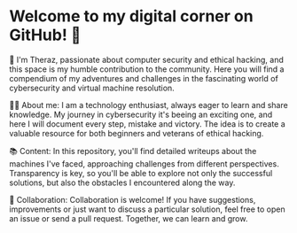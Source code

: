 # Welcome to my digital corner on GitHub! 🚀

👋 I'm Theraz, passionate about computer security and ethical hacking, and this space is my humble contribution to the community. Here you will find a compendium of my adventures and challenges in the fascinating world of cybersecurity and virtual machine resolution.

👨‍💻 About me:
I am a technology enthusiast, always eager to learn and share knowledge. My journey in cybersecurity it's beeing an exciting one, and here I will document every step, mistake and victory. The idea is to create a valuable resource for both beginners and veterans of ethical hacking.

📚 Content:
In this repository, you'll find detailed writeups about the machines I've faced, approaching challenges from different perspectives. Transparency is key, so you'll be able to explore not only the successful solutions, but also the obstacles I encountered along the way.

🤝 Collaboration:
Collaboration is welcome! If you have suggestions, improvements or just want to discuss a particular solution, feel free to open an issue or send a pull request. Together, we can learn and grow.
